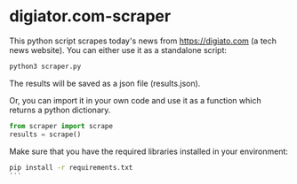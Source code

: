 # digiator.com-scraper

This python script scrapes today's news from https://digiato.com (a tech news website).
You can either use it as a standalone script:

```bash
python3 scraper.py
```
The results will be saved as a json file (results.json).

Or, you can import it in your own code and use it as a function which returns a python dictionary.

```python
from scraper import scrape
results = scrape()
```

Make sure that you have the required libraries installed in your environment:

```bash
pip install -r requirements.txt
'''
